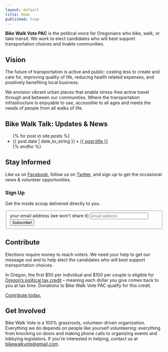 ```yaml
---
layout: default
title: Home
published: true
---
```


**Bike Walk Vote PAC** is the political voice for Oregonians who bike, walk, or take transit. We work to elect candidates who will best support transportation choices and livable communities.




## Vision

The future of transportation is active and public: costing less to create and care for, improving quality of life, reducing health related expenses, and positively benefiting local business.

We envision vibrant urban places that enable stress-free active travel through and between our communities. Where the transportation infrastructure is enjoyable to use, accessible to all ages and meets the needs of people from all walks of life.

## Bike Walk Talk: Updates & News

<ul class="posts">
{% for post in site.posts %}
  <li><span>{{ post.date | date_to_string }}</span> &raquo; <a href="{{ post.url }}">{{ post.title }}</a></li>
{% endfor %}
</ul>



## Stay Informed

Like us on <a href="https://www.facebook.com/bikewalkvote" title="Bike Walk Vote on Facebook">Facebook</a>, follow us on <a href="https://twitter.com/#!/bikewalkvote">Twitter</a>, and sign up to get the occasional news & volunteer opportunities.

<!-- Begin MailChimp Signup Form -->
<div id='mc_embed_signup'>
<form action='http://pdx.us1.list-manage.com/subscribe/post?u=c4d3147703bee687b89582662&amp;id=c2b6f3b8c5' class='validate' id='mc-embedded-subscribe-form' method='post' name='mc-embedded-subscribe-form' target='_blank'>
  <h3>Sign Up</h3>
  <p>Get the inside scoop delivered directly to you.</p>
  <fieldset>
    <label for='mce-EMAIL'>your email address (we won't share it)</label>
    <input class='email' id='mce-EMAIL' name='EMAIL' placeholder='email address' required='' type='email' value=''>
      <div class='clear'>
        <input class='button' id='mc-embedded-subscribe' name='subscribe' type='submit' value='Subscribe!' />
      </div>
    </input>
  </fieldset>
</form>
</div>
<!-- End mc_embed_signup -->


## Contribute

Elections require money to reach voters. We need your help to get our message out and to help elect the candidates who will best support transportation choices.

In Oregon, the first $50 per individual and $100 per couple is eligible for <a href="http://oregontaxcredit.com">Oregon’s political tax credit</a> – meaning each dollar you give comes back to you at tax time. Donations to Bike Walk Vote PAC qualify for this credit.

<a href="https://secure.actblue.com/contribute/page/bikewalkvote">Contribute today.</a>


## Get Involved

Bike Walk Vote is a 100% grassroots, volunteer-driven organization. Everything we do depends on people like yourself volunteering: everything from knocking on doors and making phone calls to organizing events and lobbying legislators. If you're interested in helping, contact us at [bikewalkvote@gmail.com](mailto:bikewalkvote@gmail.com?subject=volunteer).



